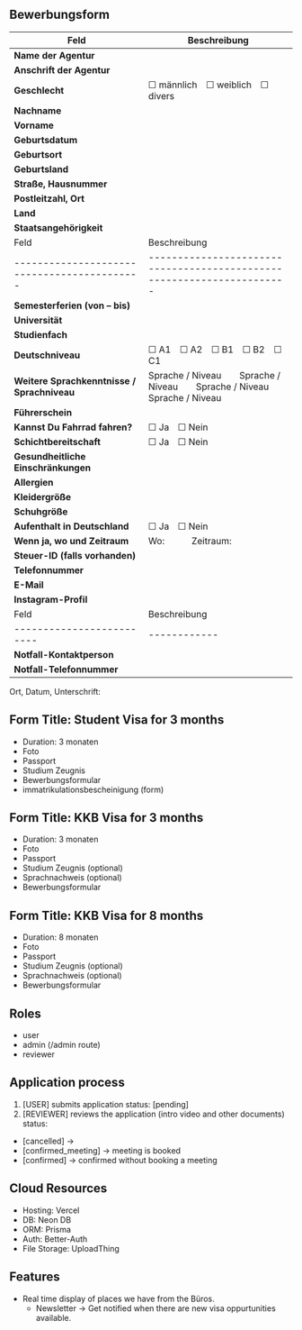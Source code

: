 ## Bewerbungsform

| Feld                                        | Beschreibung                                                           |
| ------------------------------------------- | ---------------------------------------------------------------------- |
| **Name der Agentur**                        |                                                                        |
| **Anschrift der Agentur**                   |                                                                        |
| **Geschlecht**                              | ☐ männlich ☐ weiblich ☐ divers                                         |
| **Nachname**                                |                                                                        |
| **Vorname**                                 |                                                                        |
| **Geburtsdatum**                            |                                                                        |
| **Geburtsort**                              |                                                                        |
| **Geburtsland**                             |                                                                        |
| **Straße, Hausnummer**                      |                                                                        |
| **Postleitzahl, Ort**                       |                                                                        |
| **Land**                                    |                                                                        |
| **Staatsangehörigkeit**                     |                                                                        |
| Feld                                        | Beschreibung                                                           |
| ------------------------------------------- | ---------------------------------------------------------------------- |
| **Semesterferien (von – bis)**              |                                                                        |
| **Universität**                             |                                                                        |
| **Studienfach**                             |                                                                        |
| **Deutschniveau**                           | ☐ A1 ☐ A2 ☐ B1 ☐ B2 ☐ C1                                               |
| **Weitere Sprachkenntnisse / Sprachniveau** | Sprache / Niveau  Sprache / Niveau  Sprache / Niveau  Sprache / Niveau |
| **Führerschein**                            |                                                                        |
| **Kannst Du Fahrrad fahren?**               | ☐ Ja ☐ Nein                                                            |
| **Schichtbereitschaft**                     | ☐ Ja ☐ Nein                                                            |
| **Gesundheitliche Einschränkungen**         |                                                                        |
| **Allergien**                               |                                                                        |
| **Kleidergröße**                            |                                                                        |
| **Schuhgröße**                              |                                                                        |
| **Aufenthalt in Deutschland**               | ☐ Ja ☐ Nein                                                            |
| **Wenn ja, wo und Zeitraum**                | Wo:   Zeitraum:                                                        |
| **Steuer-ID (falls vorhanden)**             |                                                                        |
| **Telefonnummer**                           |                                                                        |
| **E-Mail**                                  |                                                                        |
| **Instagram-Profil**                        |                                                                        |
| Feld                                        | Beschreibung                                                           |
| -------------------------                   | ------------                                                           |
| **Notfall-Kontaktperson**                   |                                                                        |
| **Notfall-Telefonnummer**                   |                                                                        |

Ort, Datum, Unterschrift:

## Form Title: Student Visa for 3 months

- Duration: 3 monaten
- Foto
- Passport
- Studium Zeugnis
- Bewerbungsformular
- immatrikulationsbescheinigung (form)

## Form Title: KKB Visa for 3 months

- Duration: 3 monaten
- Foto
- Passport
- Studium Zeugnis (optional)
- Sprachnachweis (optional)
- Bewerbungsformular

## Form Title: KKB Visa for 8 months

- Duration: 8 monaten
- Foto
- Passport
- Studium Zeugnis (optional)
- Sprachnachweis (optional)
- Bewerbungsformular

## Roles

- user
- admin (/admin route)
- reviewer

## Application process

1. [USER] submits application
   status: [pending]
2. [REVIEWER] reviews the application (intro video and other documents)
   status:

- [cancelled] ->
- [confirmed_meeting] -> meeting is booked
- [confirmed] -> confirmed without booking a meeting

## Cloud Resources

- Hosting: Vercel
- DB: Neon DB
- ORM: Prisma
- Auth: Better-Auth
- File Storage: UploadThing


## Features
- Real time display of places we have from the Büros.
   - Newsletter -> Get notified when there are new visa oppurtunities available.